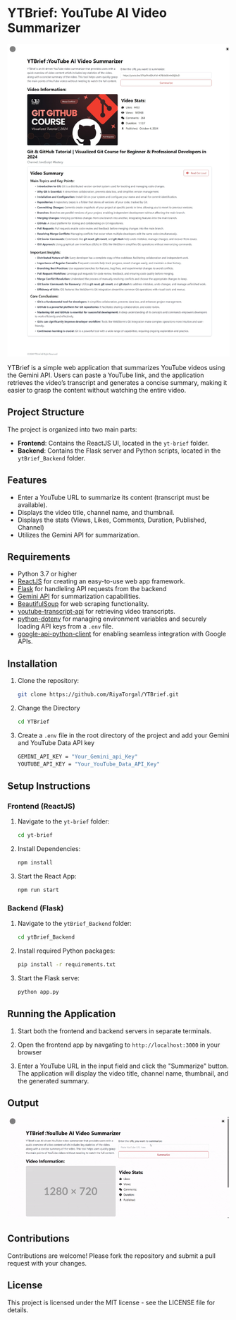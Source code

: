# YTBrief: YouTube AI Video Summarizer

![YTBrief Application](https://github.com/RiyaTorgal/YTBrief/blob/main/images/YTBrief(New).jpeg)

YTBrief is a simple web application that summarizes YouTube videos using the Gemini API. Users can paste a YouTube link, and the application retrieves the video’s transcript and generates a concise summary, making it easier to grasp the content without watching the entire video.

## Project Structure

The project is organized into two main parts:

- **Frontend**: Contains the ReactJS UI, located in the `yt-brief` folder.
- **Backend**: Contains the Flask server and Python scripts, located in the `ytBrief_Backend` folder.

## Features

- Enter a YouTube URL to summarize its content (transcript must be available).
- Displays the video title, channel name, and thumbnail.
- Displays the stats (Views, Likes, Comments, Duration, Published, Channel)
- Utilizes the Gemini API for summarization.

## Requirements

- Python 3.7 or higher
- [ReactJS](https://react.dev) for creating an easy-to-use web app framework.
- [Flask](https://flask.palletsprojects.com/en/stable/) for handleling API requests from the backend
- [Gemini API](https://developers.google.com/generative-language/docs) for summarization capabilities.
- [BeautifulSoup](https://www.crummy.com/software/BeautifulSoup/) for web scraping functionality.
- [youtube-transcript-api](https://github.com/jdepoix/youtube-transcript-api) for retrieving video transcripts.
- [python-dotenv](https://pypi.org/project/python-dotenv/) for managing environment variables and securely loading API keys from a `.env` file.
- [google-api-python-client](https://github.com/googleapis/google-api-python-client) for enabling seamless integration with Google APIs.

## Installation

1. Clone the repository:

   ```bash
   git clone https://github.com/RiyaTorgal/YTBrief.git
   ```
2. Change the Directory

   ```bash
   cd YTBrief
   ```

3. Create a `.env` file in the root directory of the project and add your Gemini and YouTube Data API key

    ```bash
    GEMINI_API_KEY = "Your_Gemini_api_Key"
    YOUTUBE_API_KEY = "Your_YouTube_Data_API_Key"
    ```
## Setup Instructions

### Frontend (ReactJS)

1. Navigate to the `yt-brief` folder:

   ```bash
   cd yt-brief
   ```
2. Install Dependencies:

   ```bash
   npm install
   ```
3. Start the React App:

   ```bash
   npm run start
   ```

### Backend (Flask)

1. Navigate to the `ytBrief_Backend` folder:

   ```bash
   cd ytBrief_Backend
   ```
2. Install required Python packages:

   ```bash
   pip install -r requirements.txt
   ```
3. Start the Flask serve:

   ```bash
   python app.py
   ```

## Running the Application

1. Start both the frontend and backend servers in separate terminals.
   
2. Open the frontend app by navgating to `http://localhost:3000` in your browser

3. Enter a YouTube URL in the input field and click the "Summarize" button. The application will display the video title, channel name, thumbnail, and the generated summary.

## Output
![Output GIF](https://github.com/RiyaTorgal/YTBrief/blob/main/images/YTBrief(New)Output.gif)

## Contributions
Contributions are welcome! Please fork the repository and submit a pull request with your changes.

## License
This project is licensed under the MIT license - see the LICENSE file for details.
